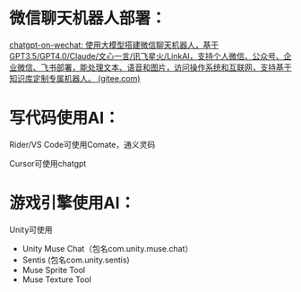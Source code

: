 # 微信聊天机器人部署：

[chatgpt-on-wechat: 使用大模型搭建微信聊天机器人，基于 GPT3.5/GPT4.0/Claude/文心一言/讯飞星火/LinkAI，支持个人微信、公众号、企业微信、飞书部署，能处理文本、语音和图片，访问操作系统和互联网，支持基于知识库定制专属机器人。 (gitee.com)](https://gitee.com/zhayujie/chatgpt-on-wechat)

# 写代码使用AI：

Rider/VS Code可使用Comate，通义灵码

Cursor可使用chatgpt

# 游戏引擎使用AI：

Unity可使用

- Unity Muse Chat（包名com.unity.muse.chat）
- Sentis (包名com.unity.sentis)
- Muse Sprite Tool
- Muse Texture Tool